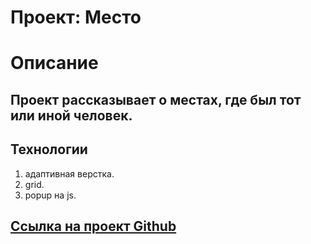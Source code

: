 # Проект: Место

# Описание
## Проект рассказывает о местах, где был тот или иной человек.

## Технологии
1. адаптивная верстка.
2. grid.
3. popup на js.

## [Ссылка на проект Github]()